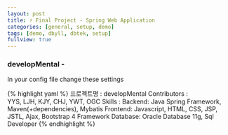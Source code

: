```yaml
---
layout: post
title: ♯ Final Project - Spring Web Application
categories: [general, setup, demo]
tags: [demo, dbyll, dbtek, setup]
fullview: true
---
```


### developMental - 
In your config file change these settings

{% highlight yaml %}
프로젝트명 : developMental
Contributors :  
  YYS, LJH, KJY, CHJ, YWT, OGC
Skills : 
  Backend: Java Spring Framework, Maven(+dependencies), Mybatis
  Frontend: Javascript, HTML, CSS, JSP, JSTL, Ajax, Bootstrap 4 Framework
  Database: Oracle Database 11g, Sql Developer
{% endhighlight %}
